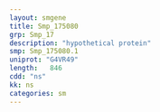 ```yaml
---
layout: smgene
title: Smp_175080
grp: Smp_17
description: "hypothetical protein"
smp: Smp_175080.1
uniprot: "G4VR49"
length:   846
cdd: "ns"
kk: ns
categories: sm
---
```

